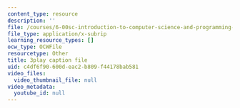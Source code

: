 ```yaml
---
content_type: resource
description: ''
file: /courses/6-00sc-introduction-to-computer-science-and-programming-spring-2011/c4df6f90600deac2b809f44178bab581_WbWb0u8bJrU.srt
file_type: application/x-subrip
learning_resource_types: []
ocw_type: OCWFile
resourcetype: Other
title: 3play caption file
uid: c4df6f90-600d-eac2-b809-f44178bab581
video_files:
  video_thumbnail_file: null
video_metadata:
  youtube_id: null
---
```

